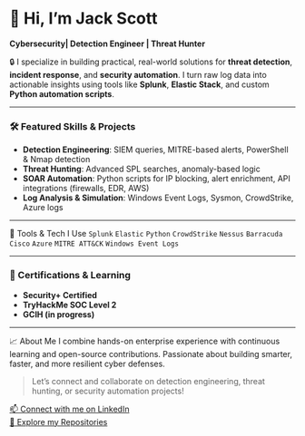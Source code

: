 
# 👋 Hi, I’m Jack Scott

**Cybersecurity| Detection Engineer | Threat Hunter**

🔒 I specialize in building practical, real-world solutions for **threat detection**, **incident response**, and **security automation**. I turn raw log data into actionable insights using tools like **Splunk**, **Elastic Stack**, and custom **Python automation scripts**.

---

### 🛠️ Featured Skills & Projects
- **Detection Engineering**: SIEM queries, MITRE-based alerts, PowerShell & Nmap detection
- **Threat Hunting**: Advanced SPL searches, anomaly-based logic
- **SOAR Automation**: Python scripts for IP blocking, alert enrichment, API integrations (firewalls, EDR, AWS)
- **Log Analysis & Simulation**: Windows Event Logs, Sysmon, CrowdStrike, Azure logs

---

 🎯 Tools & Tech I Use
`Splunk` `Elastic` `Python` `CrowdStrike` `Nessus` `Barracuda` `Cisco` `Azure` `MITRE ATT&CK` `Windows Event Logs`

---

### 🧠 Certifications & Learning
- **Security+ Certified**
- **TryHackMe SOC Level 2**
- **GCIH (in progress)**

---

📈 About Me
I combine hands-on enterprise experience with continuous learning and open-source contributions. Passionate about building smarter, faster, and more resilient cyber defenses.

> Let’s connect and collaborate on detection engineering, threat hunting, or security automation projects!

[📫 Connect with me on LinkedIn](https://www.linkedin.com/in/your-link)  
[📁 Explore my Repositories](https://github.com/sjack8313?tab=repositories)

